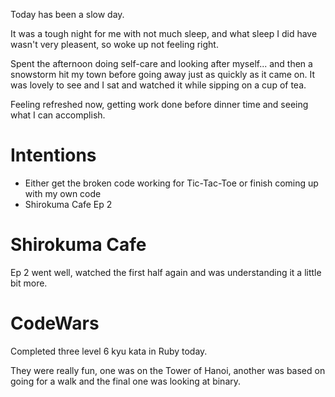 Today has been a slow day.

It was a tough night for me with not much sleep, and what sleep I did have wasn't very pleasent, so woke up not feeling right.

Spent the afternoon doing self-care and looking after myself... and then a snowstorm hit my town before going away just as quickly as it came on. It was lovely to see and I sat and watched it while sipping on a cup of tea.

Feeling refreshed now, getting work done before dinner time and seeing what I can accomplish.

# Intentions
- Either get the broken code working for Tic-Tac-Toe or finish coming up with my own code
- Shirokuma Cafe Ep 2

# Shirokuma Cafe
Ep 2 went well, watched the first half again and was understanding it a little bit more.

# CodeWars
Completed three level 6 kyu kata in Ruby today.

They were really fun, one was on the Tower of Hanoi, another was based on going for a walk and the final one was looking at binary.